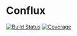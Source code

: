 # Conflux

[![Build Status](https://github.com/anton083/Conflux.jl/actions/workflows/CI.yml/badge.svg?branch=main)](https://github.com/anton083/Conflux.jl/actions/workflows/CI.yml?query=branch%3Amain)
[![Coverage](https://codecov.io/gh/anton083/Conflux.jl/branch/main/graph/badge.svg)](https://codecov.io/gh/anton083/Conflux.jl)
